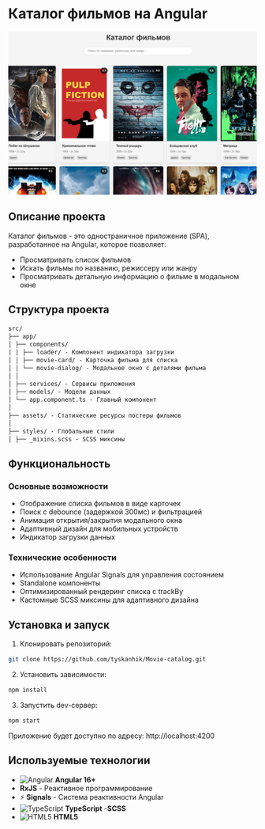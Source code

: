 # Каталог фильмов на Angular

![Превью приложения](image.png)

## Описание проекта

Каталог фильмов - это одностраничное приложение (SPA), разработанное на Angular, которое позволяет:
- Просматривать список фильмов
- Искать фильмы по названию, режиссеру или жанру
- Просматривать детальную информацию о фильме в модальном окне

## Структура проекта

```text
src/
├── app/
│ ├── components/
| | ├── loader/ - Компонент индикатора загрузки
│ │ ├── movie-card/ - Карточка фильма для списка
│ │ └── movie-dialog/ - Модальное окно с деталями фильма
│ │
│ ├── services/ - Сервисы приложения
│ ├── models/ - Модели данных
│ └── app.component.ts - Главный компонент
│
├── assets/ - Статические ресурсы постеры фильмов
│
├── styles/ - Глобальные стили
│ ├── _mixins.scss - SCSS миксины
```

## Функциональность

### Основные возможности
- Отображение списка фильмов в виде карточек
- Поиск с debounce (задержкой 300мс) и фильтрацией
- Анимация открытия/закрытия модального окна
- Адаптивный дизайн для мобильных устройств
- Индикатор загрузки данных

### Технические особенности
- Использование Angular Signals для управления состоянием
- Standalone компоненты
- Оптимизированный рендеринг списка с trackBy
- Кастомные SCSS миксины для адаптивного дизайна

## Установка и запуск

1. Клонировать репозиторий:
```bash
git clone https://github.com/tyskanhik/Movie-catalog.git
```

2. Установить зависимости:
```bash
npm install
```

3. Запустить dev-сервер:
```bash
npm start
```

Приложение будет доступно по адресу: http://localhost:4200

## Используемые технологии

- <img src="https://angular.io/assets/images/logos/angular/angular.svg" width="16" alt="Angular"> **Angular 16+**
- **RxJS** - Реактивное программирование
- ⚡ **Signals** - Система реактивности Angular
- <img src="https://www.typescriptlang.org/favicon-32x32.png" width="16" alt="TypeScript"> **TypeScript**
-**SCSS**
- <img src="https://www.w3.org/html/logo/downloads/HTML5_Badge_256.png" width="16" alt="HTML5"> **HTML5**
